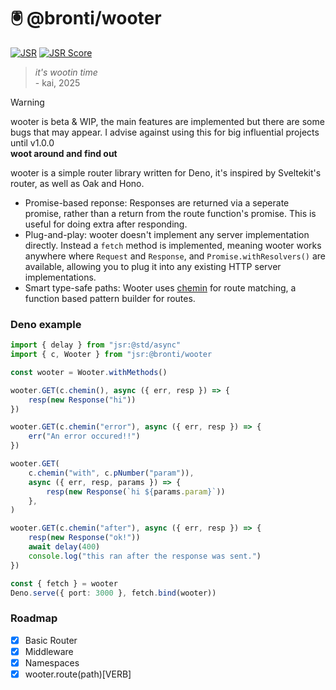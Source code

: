 # 🖲️ @bronti/wooter

[![JSR](https://jsr.io/badges/@bronti/wooter)](https://jsr.io/@bronti/wooter)
[![JSR Score](https://jsr.io/badges/@bronti/wooter/score)](https://jsr.io/@bronti/wooter)

> _it's wootin time_\
> \- kai, 2025

> [!WARNING]
> wooter is beta & WIP, the main features are implemented but there are some
> bugs that may appear. I advise against using this for big influential projects
> until v1.0.0\
> **woot around and find out**

wooter is a simple router library written for Deno, it's inspired by Sveltekit's
router, as well as Oak and Hono.

- Promise-based reponse: Responses are returned via a seperate promise, rather
  than a return from the route function's promise. This is useful for doing
  extra after responding.
- Plug-and-play: wooter doesn't implement any server implementation directly.
  Instead a `fetch` method is implemented, meaning wooter works anywhere where
  `Request` and `Response`, and `Promise.withResolvers()` are available,
  allowing you to plug it into any existing HTTP server implementations.
- Smart type-safe paths: Wooter uses [chemin](https://jsr.io/@dldc/chemin) for
  route matching, a function based pattern builder for routes.

### Deno example

```ts
import { delay } from "jsr:@std/async"
import { c, Wooter } from "jsr:@bronti/wooter

const wooter = Wooter.withMethods()

wooter.GET(c.chemin(), async ({ err, resp }) => {
	resp(new Response("hi"))
})

wooter.GET(c.chemin("error"), async ({ err, resp }) => {
	err("An error occured!!")
})

wooter.GET(
	c.chemin("with", c.pNumber("param")),
	async ({ err, resp, params }) => {
		resp(new Response(`hi ${params.param}`))
	},
)

wooter.GET(c.chemin("after"), async ({ err, resp }) => {
	resp(new Response("ok!"))
	await delay(400)
	console.log("this ran after the response was sent.")
})

const { fetch } = wooter
Deno.serve({ port: 3000 }, fetch.bind(wooter))
```

### Roadmap

- [x] Basic Router
- [x] Middleware
- [x] Namespaces
- [x] wooter.route(path)\[VERB\]
